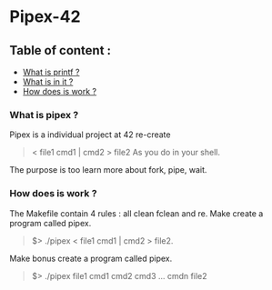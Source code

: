 # Pipex-42

## Table of content :
* [What is printf ?](#what-is-pipex-)
* [What is in it ?](#what-is-in-it-)
* [How does is work ?](#how-does-is-work-)

### What is pipex ?
 Pipex is a individual project at 42 re-create  
 > < file1 cmd1 | cmd2 > file2 
 As you do in your shell.
 
 The purpose is too learn more about fork, pipe, wait.
 
### How does is work ?
The Makefile contain 4 rules : all clean fclean and re.
Make create a program called pipex.
>$> ./pipex < file1 cmd1 | cmd2 > file2.

Make bonus create a program called pipex.
> $> ./pipex file1 cmd1 cmd2 cmd3 ... cmdn file2

